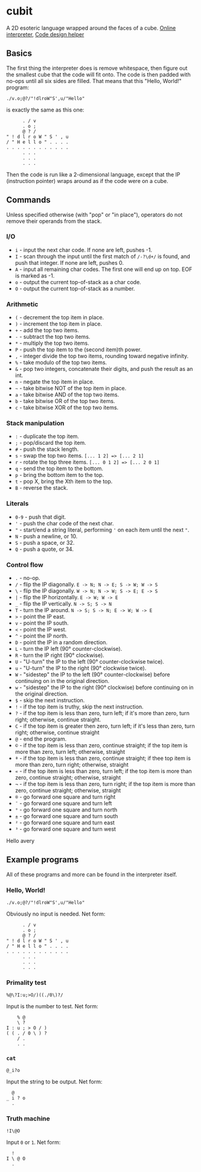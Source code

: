 # cubit

A 2D esoteric language wrapped around the faces of a cube. [Online interpreter](https://tntuser55.github.io/cubix/), [Code design helper](https://jsfiddle.net/vihanb/w5p8p2ms/26/embedded/result/)

## Basics

The first thing the interpreter does is remove whitespace, then figure out the smallest cube that the code will fit onto. The code is then padded with no-ops until all six sides are filled. That means that this "Hello, World!" program:

    ./v.o;@?/"!dlroW"S',u/"Hello"

is exactly the same as this one:

          . / v
          . o ;
          @ ? /
    " ! d l r o W " S ' , u
    / " H e l l o " . . . .
    . . . . . . . . . . . .
          . . .
          . . .
          . . .

Then the code is run like a 2-dimensional language, except that the IP (instruction pointer) wraps around as if the code were on a cube.

## Commands

Unless specified otherwise (with "pop" or "in place"), operators do not remove their operands from the stack.

### I/O

- `i` - input the next char code. If none are left, pushes -1.
- `I` - scan through the input until the first match of `/-?\d+/` is found, and push that integer. If none are left, pushes 0.
- `A` - input all remaining char codes. The first one will end up on top. EOF is marked as -1.
- `o` - output the current top-of-stack as a char code.
- `O` - output the current top-of-stack as a number.

### Arithmetic

- `(` - decrement the top item in place.
- `)` - increment the top item in place.
- `+` - add the top two items.
- `-` - subtract the top two items.
- `*` - multiply the top two items.
- `P` - push the top item to the (second item)th power.
- `,` - integer divide the top two items, rounding toward negative infinity.
- `%` - take modulo of the top two items.
- `&` - pop two integers, concatenate their digits, and push the result as an int.
- `n` - negate the top item in place.
- `~` - take bitwise NOT of the top item in place.
- `a` - take bitwise AND of the top two items.
- `b` - take bitwise OR of the top two items.
- `c` - take bitwise XOR of the top two items.

### Stack manipulation

- `:` - duplicate the top item.
- `;` - pop/discard the top item.
- `#` - push the stack length.
- `s` - swap the top two items. `[... 1 2] => [... 2 1]`
- `r` - rotate the top three items. `[... 0 1 2] => [... 2 0 1]`
- `q` - send the top item to the bottom.
- `p` - bring the bottom item to the top.
- `t` - pop X, bring the Xth item to the top.
- `B` - reverse the stack.

### Literals

- `0-9` - push that digit.
- `'` - push the char code of the next char.
- `"` - start/end a string literal, performing `'` on each item until the next `"`.
- `N` - push a newline, or 10.
- `S` - push a space, or 32.
- `Q` - push a quote, or 34.

### Control flow

- `.` - no-op.
- `/` - flip the IP diagonally. `E -> N; N -> E; S -> W; W -> S` 
- `\` - flip the IP diagonally. `W -> N; N -> W; S -> E; E -> S` 
- `|` - flip the IP horizontally. `E -> W; W -> E`
- `_` - flip the IP vertically. `N -> S; S -> N`
- `T` - turn the IP around. `N -> S; S -> N; E -> W; W -> E`
- `>` - point the IP east.
- `v` - point the IP south.
- `<` - point the IP west.
- `^` - point the IP north.
- `D` - point the IP in a random direction.
- `L` - turn the IP left (90° counter-clockwise).
- `R` - turn the IP right (90° clockwise).
- `U` - "U-turn" the IP to the left (90° counter-clockwise twice).
- `u` - "U-turn" the IP to the right (90° clockwise twice).
- `W` - "sidestep" the IP to the left (90° counter-clockwise) before continuing on in the original direction.
- `w` - "sidestep" the IP to the right (90° clockwise) before continuing on in the original direction.
- `$` - skip the next instruction.
- `!` - if the top item is truthy, skip the next instruction.
- `?` - if the top item is less than zero, turn left; if it's more than zero, turn right; otherwise, continue straight.
- `C` - if the top item is greater then zero, turn left; if it's less than zero, turn right; otherwise, continue straight
- `@` - end the program.
- `©` - if the top item is less than zero, continue straight; if the top item is more than zero, turn left; otherwise, straight
- `ª` - if the top item is less than zero, continue straight; if thee top item is more than zero, turn right; otherwise, straight
- `«` - if the top item is less than zero, turn left; if the top item is more than zero, continue straight; otherwise, straight
- `¬` - if the top item is less than zero, turn right; if the top item is more than zero, continue straight; otherwise, straight
- `®` - go forward one square and turn right
- `¯` - go forward one square and turn left
- `°` - go forward one square and turn north
- `±` - go forward one square and turn south
- `²` - go forward one square and turn east
- `³` - go forward one square and turn west

Hello avery




## Example programs

All of these programs and more can be found in the interpreter itself.

### Hello, World!

    ./v.o;@?/"!dlroW"S',u/"Hello"

Obviously no input is needed. Net form:

          . / v
          . o ;
          @ ? /
    " ! d l r o W " S ' , u
    / " H e l l o " . . . .
    . . . . . . . . . . . .
          . . .
          . . .
          . . .

### Primality test

    %@\?I:u;>O/)((./0\)?/

Input is the number to test. Net form:
    
        % @
        \ ?
    I : u ; > O / )
    ( ( . / 0 \ ) ?
        / .
        . .

### `cat`

    @_i?o

Input the string to be output. Net form:

      @
    _ i ? o
      .

### Truth machine

    !I\@O

Input `0` or `1`. Net form:

      !
    I \ @ O
      .
